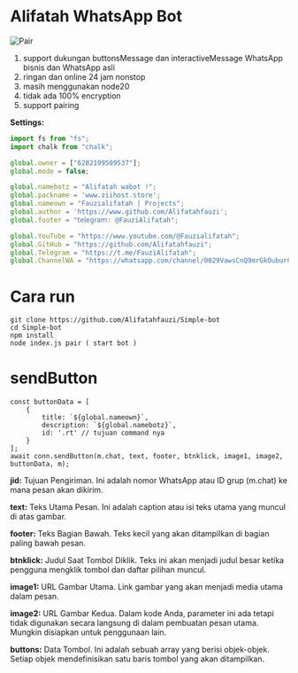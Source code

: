 # Alifatah WhatsApp Bot

![Pair](https://files.catbox.moe/0lvfdg.jpg)

1. support dukungan buttonsMessage dan interactiveMessage WhatsApp bisnis dan WhatsApp asli
2. ringan dan online 24 jam nonstop 
3. masih menggunakan node20
4. tidak ada 100% encryption
5. support pairing

**Settings:**
```config.js
import fs from "fs";
import chalk from "chalk";

global.owner = ["6282199509537"];
global.mode = false;

global.namebotz = "Alifatah wabot !";
global.packname = 'www.ziihost.store';
global.nameown = "Fauzialifatah | Projects";
global.author = 'https://www.github.com/Alifatahfauzi';
global.footer = "𝗍𝖾𝗅𝖾𝗀𝗋𝖺𝗆: @FauziAlifatah";

global.YouTube = "https://www.youtube.com/@Fauzialifatah";
global.GitHub = "https://github.com/Alifatahfauzi";
global.Telegram = "https://t.me/FauziAlifatah";
global.ChannelWA = "https://whatsapp.com/channel/0029VawsCnQ9mrGkOuburC1z";
```

# Cara run
```
git clone https://github.com/Alifatahfauzi/Simple-bot
cd Simple-bot
npm install
node index.js pair ( start bot )
```

# sendButton 
```
const buttonData = [
    {
        title: `${global.nameown}`,
        description: `${global.namebotz}`, 
        id: '.rt' // tujuan command nya
    }
];
await conn.sendButton(m.chat, text, footer, btnklick, image1, image2, buttonData, m);
```

**jid:** Tujuan Pengiriman. Ini adalah nomor WhatsApp atau ID grup (m.chat) ke mana pesan akan dikirim.

**text:** Teks Utama Pesan. Ini adalah caption atau isi teks utama yang muncul di atas gambar.

**footer:** Teks Bagian Bawah. Teks kecil yang akan ditampilkan di bagian paling bawah pesan.

**btnklick:** Judul Saat Tombol Diklik. Teks ini akan menjadi judul besar ketika pengguna mengklik tombol dan daftar pilihan muncul.

**image1:** URL Gambar Utama. Link gambar yang akan menjadi media utama dalam pesan.

**image2:** URL Gambar Kedua. Dalam kode Anda, parameter ini ada tetapi tidak digunakan secara langsung di dalam pembuatan pesan utama. Mungkin disiapkan untuk penggunaan lain.

**buttons:** Data Tombol. Ini adalah sebuah array yang berisi objek-objek. Setiap objek mendefinisikan satu baris tombol yang akan ditampilkan.
